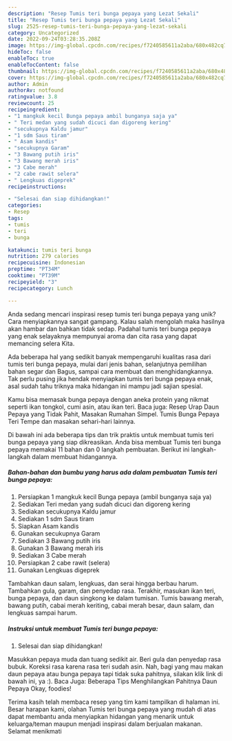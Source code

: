 ```yaml
---
description: "Resep Tumis teri bunga pepaya yang Lezat Sekali"
title: "Resep Tumis teri bunga pepaya yang Lezat Sekali"
slug: 2525-resep-tumis-teri-bunga-pepaya-yang-lezat-sekali
category: Uncategorized
date: 2022-09-24T03:28:35.208Z
image: https://img-global.cpcdn.com/recipes/f7240585611a2aba/680x482cq70/tumis-teri-bunga-pepaya-foto-resep-utama.jpg
hideToc: false
enableToc: true
enableTocContent: false
thumbnail: https://img-global.cpcdn.com/recipes/f7240585611a2aba/680x482cq70/tumis-teri-bunga-pepaya-foto-resep-utama.jpg
cover: https://img-global.cpcdn.com/recipes/f7240585611a2aba/680x482cq70/tumis-teri-bunga-pepaya-foto-resep-utama.jpg
author: Admin
authorAv: notfound
ratingvalue: 3.8
reviewcount: 25
recipeingredient:
- "1 mangkuk kecil Bunga pepaya ambil bunganya saja ya"
- " Teri medan yang sudah dicuci dan digoreng kering"
- "secukupnya Kaldu jamur"
- "1 sdm Saus tiram"
- " Asam kandis"
- "secukupnya Garam"
- "3 Bawang putih iris"
- "3 Bawang merah iris"
- "3 Cabe merah"
- "2 cabe rawit selera"
- " Lengkuas digeprek"
recipeinstructions:

- "Selesai dan siap dihidangkan!"
categories:
- Resep
tags:
- tumis
- teri
- bunga

katakunci: tumis teri bunga 
nutrition: 279 calories
recipecuisine: Indonesian
preptime: "PT34M"
cooktime: "PT39M"
recipeyield: "3"
recipecategory: Lunch

---
```





Anda sedang mencari inspirasi resep tumis teri bunga pepaya yang unik? Cara menyiapkannya sangat gampang. Kalau salah mengolah maka hasilnya akan hambar dan bahkan tidak sedap. Padahal tumis teri bunga pepaya yang enak selayaknya mempunyai aroma dan cita rasa yang dapat memancing selera Kita.





Ada beberapa hal yang sedikit banyak mempengaruhi kualitas rasa dari tumis teri bunga pepaya, mulai dari jenis bahan, selanjutnya pemilihan bahan segar dan Bagus, sampai cara membuat dan menghidangkannya. Tak perlu pusing jika hendak menyiapkan tumis teri bunga pepaya enak,      asal sudah tahu triknya maka hidangan ini mampu jadi sajian spesial.














Kamu bisa memasak bunga pepaya dengan aneka protein yang nikmat seperti ikan tongkol, cumi asin, atau ikan teri. Baca juga: Resep Urap Daun Pepaya yang Tidak Pahit, Masakan Rumahan Simpel. Tumis Bunga Pepaya Teri Tempe dan masakan sehari-hari lainnya.






Di bawah ini ada beberapa tips dan trik praktis untuk membuat tumis teri bunga pepaya yang siap dikreasikan. Anda bisa membuat Tumis teri bunga pepaya memakai 11 bahan dan 0 langkah pembuatan. Berikut ini langkah-langkah dalam membuat hidangannya.

<!--inarticleads1-->

##### Bahan-bahan dan bumbu yang harus ada dalam pembuatan Tumis teri bunga pepaya:

1. Persiapkan 1 mangkuk kecil Bunga pepaya (ambil bunganya saja ya)
1. Sediakan  Teri medan yang sudah dicuci dan digoreng kering
1. Sediakan secukupnya Kaldu jamur
1. Sediakan 1 sdm Saus tiram
1. Siapkan  Asam kandis
1. Gunakan secukupnya Garam
1. Sediakan 3 Bawang putih iris
1. Gunakan 3 Bawang merah iris
1. Sediakan 3 Cabe merah
1. Persiapkan 2 cabe rawit (selera)
1. Gunakan  Lengkuas digeprek


Tambahkan daun salam, lengkuas, dan serai hingga berbau harum. Tambahkan gula, garam, dan penyedap rasa. Terakhir, masukan ikan teri, bunga pepaya, dan daun singkong ke dalam tumisan. Tumis bawang merah, bawang putih, cabai merah keriting, cabai merah besar, daun salam, dan lengkuas sampai harum. 

<!--inarticleads2-->

##### Instruksi untuk membuat Tumis teri bunga pepaya:


1. Selesai dan siap dihidangkan!

Masukkan pepaya muda dan tuang sedikit air. Beri gula dan penyedap rasa bubuk. Koreksi rasa karena rasa teri sudah asin. Nah, bagi yang mau makan daun pepaya atau bunga pepaya tapi tidak suka pahitnya, silakan klik link di bawah ini, ya :). Baca Juga: Beberapa Tips Menghilangkan Pahitnya Daun Pepaya Okay, foodies! 

Terima kasih telah membaca resep yang tim kami tampilkan di halaman ini. Besar harapan kami, olahan Tumis teri bunga pepaya yang mudah di atas dapat membantu anda menyiapkan hidangan yang menarik untuk keluarga/teman maupun menjadi inspirasi dalam berjualan makanan. Selamat menikmati
